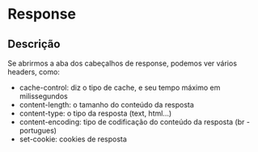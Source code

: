 # Response

## Descrição

Se abrirmos a aba dos cabeçalhos de response, podemos ver vários headers, como:

- cache-control: diz o tipo de cache, e seu tempo máximo em milissegundos
- content-length: o tamanho do conteúdo da resposta
- content-type: o tipo da resposta (text, html...)
- content-encoding: tipo de codificação do conteúdo da resposta (br - portugues)
- set-cookie: cookies de resposta
